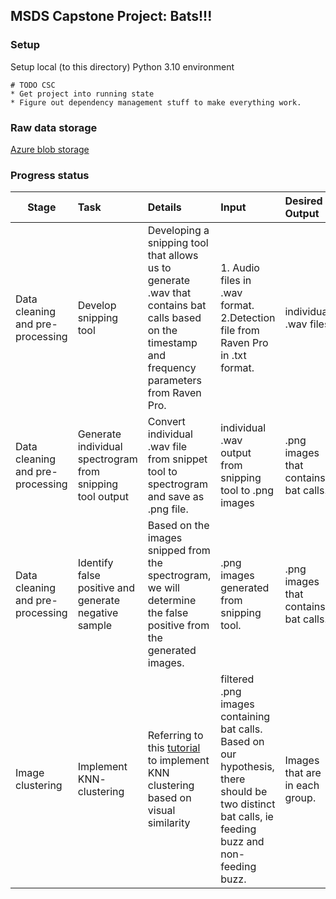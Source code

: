 
## MSDS Capstone Project: Bats!!!

### Setup
Setup local (to this directory) Python 3.10 environment
```
# TODO CSC
* Get project into running state
* Figure out dependency management stuff to make everything work. 
```

### Raw data storage
[Azure blob storage](https://portal.azure.com/#view/Microsoft_Azure_Storage/ContainerMenuBlade/~/overview/storageAccountId/%2Fsubscriptions%2F875b6f94-2db7-46a3-8ecc-1dd2549c188d%2FresourceGroups%2FCapstone_project%2Fproviders%2FMicrosoft.Storage%2FstorageAccounts%2Fkirstngcapstone/path/annotated-data/etag/%220x8DAEFA5F2564873%22/defaultEncryptionScope/%24account-encryption-key/denyEncryptionScopeOverride~/false/defaultId//publicAccessVal/Container)

### Progress status

|Stage |Task |Details  |Input |Desired Output |Github Issue |Status |
| --- |:---| :---| :---- |:--- |:---|:---|
|Data cleaning and pre-processing | Develop snipping tool | Developing a snipping tool that allows us to generate .wav  that contains bat calls based on the timestamp and frequency parameters from Raven Pro. | 1. Audio files in .wav format.   2.Detection file from Raven Pro in .txt format. | individual .wav files | https://github.com/uw-echospace/bat-detector-msds/issues/9 | Completed |
|Data cleaning and pre-processing | Generate individual spectrogram from snipping tool output  | Convert individual .wav file from snippet tool to spectrogram and save as .png file. | individual .wav output from snipping tool to .png images | .png images that contains bat calls. | https://github.com/uw-echospace/bat-detector-msds/issues/16 | In progress |
|Data cleaning and pre-processing | Identify false positive and generate negative sample  | Based on the images snipped from the spectrogram, we will determine the false positive from the generated images. | .png images generated from snipping tool. | .png images that contains bat calls. | https://github.com/uw-echospace/bat-detector-msds/issues/5 | Pending upstream |
|Image clustering | Implement KNN- clustering   | Referring to this [tutorial](https://towardsdatascience.com/how-to-cluster-images-based-on-visual-similarity-cd6e7209fe34) to implement KNN clustering based on visual similarity| filtered .png images containing bat calls. Based on our hypothesis, there should be two distinct bat calls, ie feeding buzz and non-feeding buzz. | Images that are in each group. | TBD| Pending upstream |

